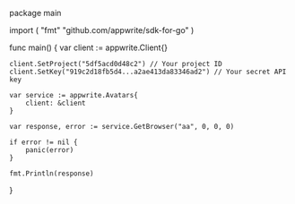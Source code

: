 package main

import (
    "fmt"
    "github.com/appwrite/sdk-for-go"
)

func main() {
    var client := appwrite.Client{}

    client.SetProject("5df5acd0d48c2") // Your project ID
    client.SetKey("919c2d18fb5d4...a2ae413da83346ad2") // Your secret API key

    var service := appwrite.Avatars{
        client: &client
    }

    var response, error := service.GetBrowser("aa", 0, 0, 0)

    if error != nil {
        panic(error)
    }

    fmt.Println(response)
}